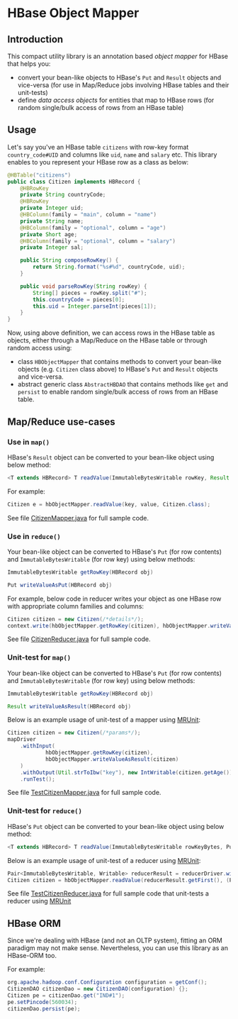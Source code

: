 # HBase Object Mapper

## Introduction
This compact utility library is an annotation based *object mapper* for HBase that helps you:

* convert your bean-like objects to HBase's `Put` and `Result` objects and vice-versa (for use in Map/Reduce jobs involving HBase tables and their unit-tests)
* define *data access objects* for entities that map to HBase rows (for random single/bulk access of rows from an HBase table)

## Usage
Let's say you've an HBase table `citizens` with row-key format `country_code#UID` and columns like `uid`, `name` and `salary` etc. This library enables to you represent your HBase row as a class as below:

```java
@HBTable("citizens")
public class Citizen implements HBRecord {
    @HBRowKey
    private String countryCode;
    @HBRowKey
    private Integer uid;
    @HBColumn(family = "main", column = "name")
    private String name;
    @HBColumn(family = "optional", column = "age")
    private Short age;
    @HBColumn(family = "optional", column = "salary")
    private Integer sal;

    public String composeRowKey() {
        return String.format("%s#%d", countryCode, uid);
    }

    public void parseRowKey(String rowKey) {
        String[] pieces = rowKey.split("#");
        this.countryCode = pieces[0];
        this.uid = Integer.parseInt(pieces[1]);
    }
} 
```

Now, using above definition, we can access rows in the HBase table as objects, either through a Map/Reduce on the HBase table or through random access using:

* class `HBObjectMapper` that contains methods to convert your bean-like objects (e.g. `Citizen` class above) to HBase's `Put` and `Result` objects and vice-versa.
* abstract generic class `AbstractHBDAO` that contains methods like `get` and `persist` to enable random single/bulk access of rows from an HBase table.

## Map/Reduce use-cases

### Use in `map()`
HBase's `Result` object can be converted to your bean-like object using below method: 

```java
<T extends HBRecord> T readValue(ImmutableBytesWritable rowKey, Result result, Class<T> clazz)
```

For example:

```java
Citizen e = hbObjectMapper.readValue(key, value, Citizen.class);
```
See file [CitizenMapper.java](./src/test/java/com/flipkart/hbaseobjectmapper/mr/samples/CitizenMapper.java) for full sample code.

### Use in `reduce()`
Your bean-like object can be converted to HBase's `Put` (for row contents) and `ImmutableBytesWritable` (for row key) using below methods:

```java
ImmutableBytesWritable getRowKey(HBRecord obj)
```
```java
Put writeValueAsPut(HBRecord obj)
```
For example, below code in reducer writes your object as one HBase row with appropriate column families and columns:

```java
Citizen citizen = new Citizen(/*details*/);
context.write(hbObjectMapper.getRowKey(citizen), hbObjectMapper.writeValueAsPut(citizen));
```

See file [CitizenReducer.java](./src/test/java/com/flipkart/hbaseobjectmapper/mr/samples/CitizenReducer.java) for full sample code.

### Unit-test for `map()`
Your bean-like object can be converted to HBase's `Put` (for row contents) and `ImmutableBytesWritable` (for row key) using below methods:

```java
ImmutableBytesWritable getRowKey(HBRecord obj)
```
```java
Result writeValueAsResult(HBRecord obj)
```
Below is an example usage of unit-test of a mapper using [MRUnit](https://mrunit.apache.org/):

```java
Citizen citizen = new Citizen(/*params*/);
mapDriver
    .withInput(
            hbObjectMapper.getRowKey(citizen),
            hbObjectMapper.writeValueAsResult(citizen)
    )
    .withOutput(Util.strToIbw("key"), new IntWritable(citizen.getAge()))
    .runTest();
```


See file [TestCitizenMapper.java](./src/test/java/com/flipkart/hbaseobjectmapper/mr/TestCitizenMapper.java) for full sample code.

### Unit-test for `reduce()`
HBase's `Put` object can be converted to your bean-like object using below method:
 
```java
<T extends HBRecord> T readValue(ImmutableBytesWritable rowKeyBytes, Put put, Class<T> clazz)
```

Below is an example usage of unit-test of a reducer using [MRUnit](https://mrunit.apache.org/):

```java
Pair<ImmutableBytesWritable, Writable> reducerResult = reducerDriver.withInput(Util.strToIbw("key"), Arrays.asList(new IntWritable(1), new IntWritable(5))).run().get(0);
Citizen citizen = hbObjectMapper.readValue(reducerResult.getFirst(), (Put) reducerResult.getSecond(), Citizen.class);
```

See file [TestCitizenReducer.java](./src/test/java/com/flipkart/hbaseobjectmapper/mr/TestCitizenReducer.java) for full sample code that unit-tests a reducer using [MRUnit](https://mrunit.apache.org/)

## HBase ORM
Since we're dealing with HBase (and not an OLTP system), fitting an ORM paradigm may not make sense. Nevertheless, you can use this library as an HBase-ORM too.

For example:

```java
org.apache.hadoop.conf.Configuration configuration = getConf();
CitizenDAO citizenDao = new CitizenDAO(configuration) {};
Citizen pe = citizenDao.get("IND#1");
pe.setPincode(560034);
citizenDao.persist(pe);
```


